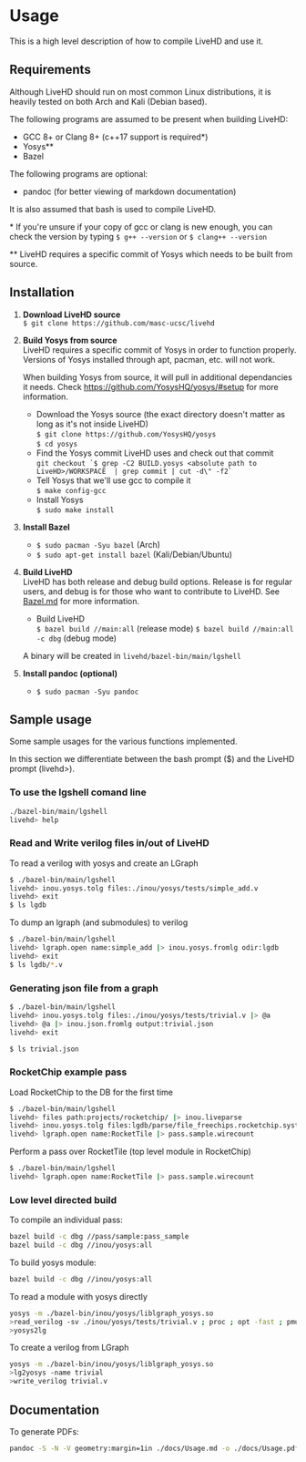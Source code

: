 # Usage

This is a high level description of how to compile LiveHD and use it.

## Requirements

Although LiveHD should run on most common Linux distributions, it is heavily tested on both Arch and Kali (Debian based).

The following programs are assumed to be present when building LiveHD:
 - GCC 8+ or Clang 8+ (c++17 support is required*)
 - Yosys**
 - Bazel

The following programs are optional:
 - pandoc (for better viewing of markdown documentation)

It is also assumed that bash is used to compile LiveHD.

\* If you're unsure if your copy of gcc or clang is new enough, you can check the version by typing 
  ```$ g++ --version```
  or
  ```$ clang++ --version```

\*\* LiveHD requires a specific commit of Yosys which needs to be built from source.

## Installation

1. **Download LiveHD source**  
    ```$ git clone https://github.com/masc-ucsc/livehd```
2. **Build Yosys from source**  
    LiveHD requires a specific commit of Yosys in order to function properly.  Versions of Yosys installed through apt, pacman, etc. will not work.

    When building Yosys from source, it will pull in additional dependancies it needs.  Check https://github.com/YosysHQ/yosys/#setup for more information.

    - Download the Yosys source (the exact directory doesn't matter as long as it's not inside LiveHD)  
        ```$ git clone https://github.com/YosysHQ/yosys```  
        ```$ cd yosys```
    - Find the Yosys commit LiveHD uses and check out that commit  
        ```git checkout `$ grep -C2 BUILD.yosys <absolute path to LiveHD>/WORKSPACE  | grep commit | cut -d\" -f2` ```
    - Tell Yosys that we'll use gcc to compile it  
        ```$ make config-gcc```
    - Install Yosys  
        ```$ sudo make install```
3. **Install Bazel**
    - ```$ sudo pacman -Syu bazel``` (Arch)
    - ```$ sudo apt-get install bazel``` (Kali/Debian/Ubuntu)
4. **Build LiveHD**  
    LiveHD has both release and debug build options.  Release is for regular users, and debug is for those who want to contribute to LiveHD.  See [Bazel.md](Bazel.md) for more information.

    - Build LiveHD  
        ```$ bazel build //main:all``` (release mode)
        ```$ bazel build //main:all -c dbg``` (debug mode)

    A binary will be created in `livehd/bazel-bin/main/lgshell`

5. **Install pandoc (optional)**
    - ```$ sudo pacman -Syu pandoc```

## Sample usage

Some sample usages for the various functions implemented.

In this section we differentiate between the bash prompt ($) and the LiveHD prompt (livehd>).

### To use the lgshell comand line

```bash
./bazel-bin/main/lgshell
livehd> help
```

### Read and Write verilog files in/out of LiveHD

To read a verilog with yosys and create an LGraph

```bash
$ ./bazel-bin/main/lgshell
livehd> inou.yosys.tolg files:./inou/yosys/tests/simple_add.v
livehd> exit
$ ls lgdb
```

To dump an lgraph (and submodules) to verilog
```bash
$ ./bazel-bin/main/lgshell
livehd> lgraph.open name:simple_add |> inou.yosys.fromlg odir:lgdb
livehd> exit
$ ls lgdb/*.v
```

### Generating json file from a graph

```bash
$ ./bazel-bin/main/lgshell
livehd> inou.yosys.tolg files:./inou/yosys/tests/trivial.v |> @a
livehd> @a |> inou.json.fromlg output:trivial.json
livehd> exit

$ ls trivial.json
```

### RocketChip example pass

Load RocketChip to the DB for the first time
```bash
$ ./bazel-bin/main/lgshell
livehd> files path:projects/rocketchip/ |> inou.liveparse
livehd> inou.yosys.tolg files:lgdb/parse/file_freechips.rocketchip.system.DefaultConfig.v
livehd> lgraph.open name:RocketTile |> pass.sample.wirecount
```

Perform a pass over RocketTile (top level module in RocketChip)
```bash
$ ./bazel-bin/main/lgshell
livehd> lgraph.open name:RocketTile |> pass.sample.wirecount
```

### Low level directed build

To compile an individual pass:

```bash
bazel build -c dbg //pass/sample:pass_sample
bazel build -c dbg //inou/yosys:all
```

To build yosys module:

```bash
bazel build -c dbg //inou/yosys:all
```

To read a module with yosys directly

```bash
yosys -m ./bazel-bin/inou/yosys/liblgraph_yosys.so
>read_verilog -sv ./inou/yosys/tests/trivial.v ; proc ; opt -fast ; pmuxtree ; memory_dff ; memory_share ; memory_collect
>yosys2lg
```

To create a verilog from LGraph

```bash
yosys -m ./bazel-bin/inou/yosys/liblgraph_yosys.so
>lg2yosys -name trivial
>write_verilog trivial.v
```

## Documentation

To generate PDFs:

```bash
pandoc -S -N -V geometry:margin=1in ./docs/Usage.md -o ./docs/Usage.pdf
```
